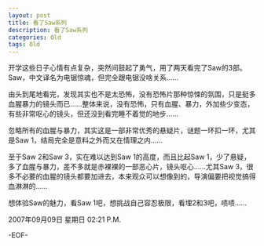 ```yaml
---
layout: post
title: 看了Saw系列
description: 看了Saw系列
categories: Old
tags: Old
---
```

开学这些日子心情有点复杂，突然间鼓起了勇气，用了两天看完了Saw的3部。Saw，中文译名为电锯惊魂，但完全跟电锯没啥关系......

由头到尾地看完，发现其实也不是太恐怖，没有恐怖片那种惊悚的氛围，只是挺多血腥暴力的镜头而已......整体来说，没有恐怖，只有血腥、暴力，外加些少变态，有些非常呕心的镜头，但还没到看完睡不着觉的地步......

忽略所有的血腥与暴力，其实这是一部非常优秀的悬疑片，谜题一环扣一环，尤其是Saw 1，结局完全是意料之外而又在情理之内......

至于Saw 2和Saw 3，实在难以达到Saw 1的高度，而且比起Saw 1，少了悬疑，多了血腥与暴力，差不多就是赤裸裸的一部恶心片，镜头呕心......尤其Saw 3，很多不必要的血腥的镜头都要加进去，本来观众可以想像到的，导演偏要把视觉搞得血淋淋的......

想体验Saw的魅力，看Saw 1吧，想挑战自己容忍极限，看埋2和3吧，啧啧......

2007年09月09日 星期日 02:21 P.M.

-EOF-